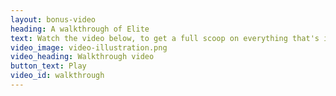```yaml
---
layout: bonus-video
heading: A walkthrough of Elite
text: Watch the video below, to get a full scoop on everything that's inside Elite. It's like a peek behind the curtains.
video_image: video-illustration.png
video_heading: Walkthrough video
button_text: Play
video_id: walkthrough
---
```

